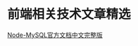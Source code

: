 # 前端相关技术文章精选
[Node-MySQL官方文档中文完整版](http://www.oschina.net/translate/node-mysql-tutorial?utm_source=tuicool&utm_medium=referral)
